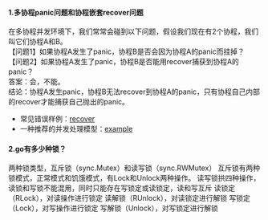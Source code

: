 #### 1.多协程panic问题和协程嵌套recover问题  
在多协程并发环境下，我们常常会碰到以下问题，假设我们现在有2个协程，我们叫它们协程A和B。  
【问题1】如果协程A发生了panic，协程B是否会因为协程A的panic而挂掉？  
【问题2】如果协程A发生了panic，协程B是否能用recover捕获到协程A的panic？  
答案：会，不能。  
结论：协程A发生panic，协程B无法recover到协程A的panic，只有协程自己内部的recover才能捕获自己抛出的panic。
- 常见错误样例：[recover](https://github.com/miaoyc666/go-mistakes/blob/main/recover/main.go)
- 一种推荐的并发处理模型：[example](https://github.com/miaoyc666/go-mistakes/blob/main/recover/run.go)

#### 2.go有多少种锁？
两种锁类型，互斥锁（sync.Mutex）和读写锁（sync.RWMutex）
互斥锁有两种锁模式，正常模式和饥饿模式，有Lock和Unlock两种操作。
读写锁拱四种操作，读锁和写锁不能混用，同时只能存在写锁定或读锁定，读和写互斥
读锁定（RLock），对读操作进行锁定
读解锁（RUnlock），对读锁定进行解锁
写锁定（Lock），对写操作进行锁定
写解锁（Unlock），对写锁定进行解锁
